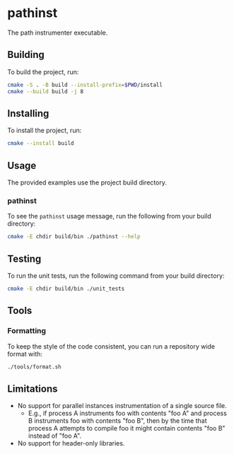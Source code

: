 # pathinst

The path instrumenter executable.

## Building

To build the project, run:

```bash
cmake -S . -B build --install-prefix=$PWD/install
cmake --build build -j 8
```

## Installing

To install the project, run:

```bash
cmake --install build
```

## Usage

The provided examples use the project build directory.

### pathinst

To see the `pathinst` usage message, run the following from your build directory:


```bash
cmake -E chdir build/bin ./pathinst --help
```

## Testing

To run the unit tests, run the following command from your build directory:

```bash
cmake -E chdir build/bin ./unit_tests
```

## Tools

### Formatting

To keep the style of the code consistent, you can run a repository wide format
with:

```bash
./tools/format.sh
```

## Limitations

- No support for parallel instances instrumentation of a single source file.
  - E.g., if process A instruments foo with contents "foo A" and process B
  instruments foo with contents "foo B", then by the time that process A
  attempts to compile foo it might contain contents "foo B" instead of "foo A".
- No support for header-only libraries.
